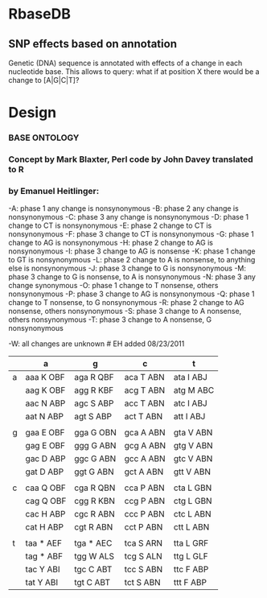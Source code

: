 # RbaseDB
## SNP effects based on annotation

Genetic (DNA) sequence is annotated with effects of a change in each nucleotide base. This allows to query: what if at position X there would be a change to [A|G|C|T]?


# Design

###  BASE ONTOLOGY

### Concept by Mark Blaxter, Perl code by John Davey translated to R
### by Emanuel Heitlinger:

-A: phase 1 any change is nonsynonymous
-B: phase 2 any change is nonsynonymous
-C: phase 3 any change is nonsynonymous
-D: phase 1 change to CT is nonsynonymous
-E: phase 2 change to CT is nonsynonymous
-F: phase 3 change to CT is nonsynonymous
-G: phase 1 change to AG is nonsynonymous
-H: phase 2 change to AG is nonsynonymous
-I: phase 3 change to AG is nonsense
-K: phase 1 change to GT is nonsynonymous
-L: phase 2 change to A is nonsense, to anything else is nonsynonymous
-J: phase 3 change to G is nonsynonymous
-M: phase 3 change to G is nonsense, to A is nonsynonymous
-N: phase 3 any change synonymous
-O: phase 1 change to T nonsense, others nonsynonymous
-P: phase 3 change to AG is nonsynonymous
-Q: phase 1 change to T nonsense, to G nonsynonymous
-R: phase 2 change to AG nonsense, others nonsynonymous
-S: phase 3 change to A nonsense, others nonsynonymous
-T: phase 3 change to A nonsense, G nonsynonymous

-W: all changes are unknown # EH added 08/23/2011

|      |  a       |    g       |    c       |    t
|------|----------|------------|------------|----------
| a    |aaa K OBF |  aga R QBF |  aca T ABN |  ata I ABJ
|      |aag K OBF |  agg R KBF |  acg T ABN |  atg M ABC
|      |aac N ABP |  agc S ABP |  acc T ABN |  atc I ABJ
|      |aat N ABP |  agt S ABP |  act T ABN |  att I ABJ
|      |          |            |            |
| g    |gaa E OBF |  gga G OBN |  gca A ABN |  gta V ABN
|      |gag E OBF |  ggg G ABN |  gcg A ABN |  gtg V ABN
|      |gac D ABP |  ggc G ABN |  gcc A ABN |  gtc V ABN
|      |gat D ABP |  ggt G ABN |  gct A ABN |  gtt V ABN
|      |          |            |            |
| c    |caa Q OBF |  cga R QBN |  cca P ABN |  cta L GBN
|      |cag Q OBF |  cgg R KBN |  ccg P ABN |  ctg L GBN
|      |cac H ABP |  cgc R ABN |  ccc P ABN |  ctc L ABN
|      |cat H ABP |  cgt R ABN |  cct P ABN |  ctt L ABN
|      |          |            |            |
| t    |taa * AEF |  tga * AEC |  tca S ARN |  tta L GRF
|      |tag * ABF |  tgg W ALS |  tcg S ALN |  ttg L GLF
|      |tac Y ABI |  tgc C ABT |  tcc S ABN |  ttc F ABP
|      |tat Y ABI |  tgt C ABT |  tct S ABN |  ttt F ABP




